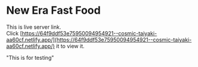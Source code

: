 # New Era Fast Food

This is live server link.\
Click [https://64f9ddf53e75950094954921--cosmic-taiyaki-aa60cf.netlify.app/](https://64f9ddf53e75950094954921--cosmic-taiyaki-aa60cf.netlify.app/) it to view it.

"This is for testing"

